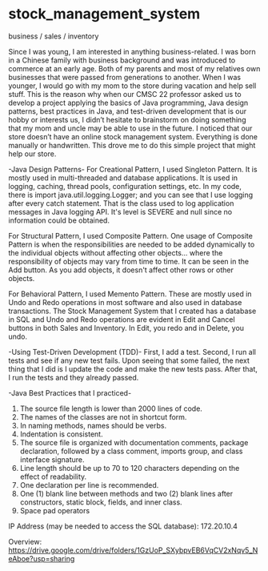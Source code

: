# stock_management_system
business / sales / inventory


Since I was young, I am interested in anything business-related. I was born in a Chinese family with business background and was introduced to commerce at an early age. Both of my parents and most of my relatives own businesses that were passed from generations to another.  When I was younger, I would go with my mom to the store during vacation and help sell stuff. This is the reason why when our CMSC 22 professor asked us to develop a project applying the basics of Java programming, Java design patterns, best practices in Java, and test-driven development that is our hobby or interests us, I didn’t hesitate to brainstorm on doing something that my mom and uncle may be able to use in the future. I noticed that our store doesn’t have an online stock management system. Everything is done manually or handwritten. This drove me to do this simple project that might help our store. 


-Java Design Patterns-
For Creational Pattern, I used Singleton Pattern. It is mostly used in multi-threaded and database applications. It is used in logging, caching, thread pools, configuration settings, etc. In my code, there is import java.util.logging.Logger; and you can see that I use logging after every catch statement. That is the class used to log application messages in Java logging API. It's level is SEVERE and null since no information could be obtained. 

For Structural Pattern, I used Composite Pattern. One usage of Composite Pattern is when the responsibilities are needed to be added dynamically to the individual objects without affecting other objects... where the responsibility of objects may vary from time to time. It can be seen in the Add button. As you add objects, it doesn't affect other rows or other objects.

For Behavioral Pattern, I used Memento Pattern. These are mostly used in Undo and Redo operations in most software and also used in database transactions. The Stock Management System that I created has a database in SQL and Undo and Redo operations are evident in Edit and Cancel buttons in both Sales and Inventory. In Edit, you redo and in Delete, you undo.


-Using Test-Driven Development (TDD)-
First, I add a test. Second, I run all tests and see if any new test fails. Upon seeing that some failed, the next thing that I did is I update the code and make the new tests pass. After that, I run the tests and they already passed.


-Java Best Practices that I practiced-
1. The source file length is lower than 2000 lines of code.
2. The names of the classes are not in shortcut form. 
3. In naming methods, names should be verbs.
4. Indentation is consistent.
5. The source file is organized with documentation comments, package declaration, followed by a class comment, imports group, and class interface signature.
6. Line length should be up to 70 to 120 characters depending on the effect of readability. 
7. One declaration per line is recommended. 
8. One (1) blank line between methods and two (2) blank lines after constructors, static block, fields, and inner class.
9. Space pad operators


IP Address (may be needed to access the SQL database):
172.20.10.4


Overview:
https://drive.google.com/drive/folders/1GzUoP_SXybpvEB6VqCV2xNqv5_NeAboe?usp=sharing
